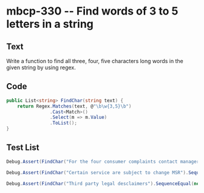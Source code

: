 # mbcp-330 -- Find words of 3 to 5 letters in a string

## Text

Write a function to find all three, four, five characters long words in the given string by using regex.

## Code

```csharp
public List<string> FindChar(string text) {
    return Regex.Matches(text, @"\b\w{3,5}\b")
                .Cast<Match>()
                .Select(m => m.Value)
                .ToList();
}
```

## Test List

```csharp
Debug.Assert(FindChar("For the four consumer complaints contact manager AKR reddy").SequenceEqual(new List<string> { "For", "the", "four", "AKR", "reddy" }));
```

```csharp
Debug.Assert(FindChar("Certain service are subject to change MSR").SequenceEqual(new List<string> { "are", "MSR" }));
```

```csharp
Debug.Assert(FindChar("Third party legal desclaimers").SequenceEqual(new List<string> { "Third", "party", "legal" }));
```
